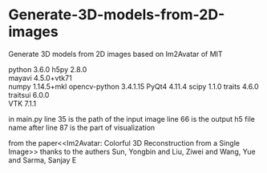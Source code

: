 # Generate-3D-models-from-2D-images
Generate 3D models from 2D images based on Im2Avatar  of MIT

python 3.6.0
h5py  2.8.0   
mayavi   4.5.0+vtk71    
numpy    1.14.5+mkl
opencv-python   3.4.1.15
PyQt4 4.11.4
scipy 1.1.0
traits  4.6.0 
traitsui 6.0.0  
VTK  7.1.1

in main.py line 35 is the path of the input image
line 66 is the output h5 file name
after line 87 is the part of visualization



from the paper<<Im2Avatar: Colorful 3D Reconstruction from a Single Image>>
thanks to the authers Sun, Yongbin and Liu, Ziwei and Wang, Yue and Sarma, Sanjay E
